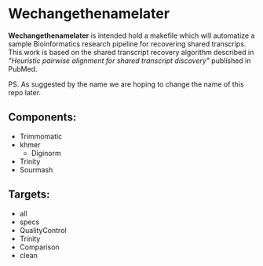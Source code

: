 Wechangethenamelater
=====================

  **Wechangethenamelater** is intended hold a makefile which will automatize a sample Bioinformatics research pipeline for recovering shared transcrips. This work
  is based on the shared transcript recovery algorithm described in *"Heuristic pairwise alignment for shared transcript discovery"* published in PubMed.


  PS. As suggested by the name we are hoping to change the name of this repo later.

## Components:
  + Trimmomatic
  + khmer
    + Diginorm
  + Trinity
  + Sourmash

## Targets:
  + all
  + specs
  + QualityControl
  + Trinity
  + Comparison
  + clean
